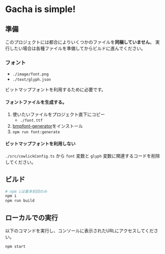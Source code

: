# Gacha is simple!

## 準備

このプロジェクトには都合によりいくつかのファイルを**同梱していません**。
実行したい場合は各種ファイルを準備してからビルドに進んでください。

### フォント

* `./image/font.png`
* `./text/glyph.json`

ビットマップフォントを利用するために必要です。

#### フォントファイルを生成する。

1. 使いたいファイルをプロジェクト直下にコピー
    * `./font.ttf`
1. [bmpfont-generator](https://github.com/akashic-games/bmpfont-generator)をインストール
1. `npm run font:generate`

#### ビットマップフォントを利用しない

`./src/cowlickConfig.ts` から `font` 変数と `glyph` 変数に関連するコードを削除してください。

## ビルド

```bash
# npm iは基本初回のみ
npm i
npm run build
```

## ローカルでの実行

以下のコマンドを実行し、コンソールに表示されたURLにアクセスしてください。

```bash
npm start
```

